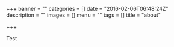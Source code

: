 +++
banner = ""
categories = []
date = "2016-02-06T06:48:24Z"
description = ""
images = []
menu = ""
tags = []
title = "about"

+++
Test
<!--more-->
